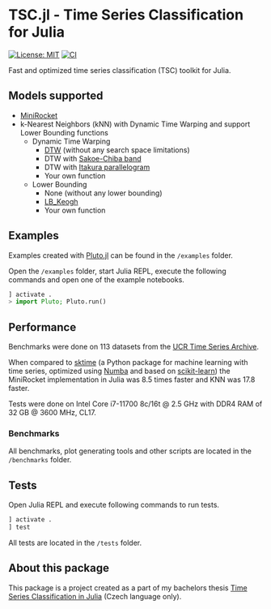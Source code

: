 # TSC.jl - Time Series Classification for Julia

[![License: MIT](https://img.shields.io/badge/License-MIT-yellow.svg)](https://opensource.org/licenses/MIT)
[![CI](https://github.com/antoninkriz/TSC.jl/actions/workflows/CI.yml/badge.svg)](https://github.com/antoninkriz/TSC.jl/actions/workflows/CI.yml)


Fast and optimized time series classification (TSC) toolkit for Julia.


## Models supported

- [MiniRocket](https://arxiv.org/abs/2012.08791)
- k-Nearest Neighbors (kNN) with Dynamic Time Warping and support Lower Bounding functions
    - Dynamic Time Warping
        - [DTW](https://link.springer.com/article/10.1007/BF01074755) (without any search space limitations)
        - DTW with [Sakoe-Chiba band](https://www.irit.fr/~Julien.Pinquier/Docs/TP_MABS/res/dtw-sakoe-chiba78.pdf)
        - DTW with [Itakura parallelogram](https://www.ee.columbia.edu/~dpwe/papers/Itak75-lpcasr.pdf)
        - Your own function
    - Lower Bounding
        - None (without any lower bounding)
        - [LB\_Keogh](https://www.cs.ucr.edu/~eamonn/LB_Keogh.htm)
        - Your own function


## Examples

Examples created with [Pluto.jl](https://plutojl.org/) can be found in the `/examples` folder.

Open the `/examples` folder, start Julia REPL, execute the following commands and open one of the example notebooks.

```jl
] activate .
> import Pluto; Pluto.run()
```


## Performance

Benchmarks were done on 113 datasets from the [UCR Time Series Archive](https://www.timeseriesclassification.com/index.php).

When compared to [sktime](https://www.sktime.net/) (a Python package for machine learning with time series, optimized using [Numba](https://numba.pydata.org/) and based on [scikit-learn](https://scikit-learn.org/stable/index.html)) the MiniRocket implementation in Julia was 8.5 times faster and KNN was 17.8 faster.

Tests were done on Intel Core i7-11700 8c/16t @ 2.5 GHz with DDR4 RAM of 32 GB @ 3600 MHz, CL17.

### Benchmarks

All benchmarks, plot generating tools and other scripts are located in the `/benchmarks` folder.


## Tests

Open Julia REPL and execute following commands to run tests.

```jl
] activate .
] test
```

All tests are located in the `/tests` folder.



## About this package

This package is a project created as a part of my bachelors thesis [Time Series Classification in Julia](https://dspace.cvut.cz/handle/10467/109353) (Czech language only).
